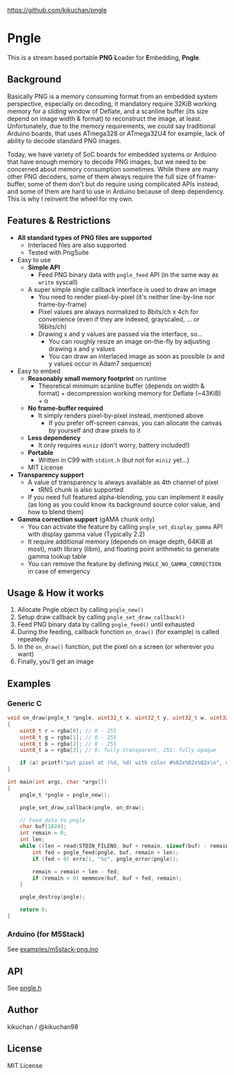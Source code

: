 https://github.com/kikuchan/pngle

Pngle
=====

This is a stream based portable **PNG** **L**oader for **E**mbedding, **Pngle**.

## Background

Basically PNG is a memory consuming format from an embedded system perspective, especially on decoding, it mandatory require 32KiB working memory for a sliding window of Deflate, and a scanline buffer (its size depend on image width & format) to reconstruct the image, at least.
Unfortunately, due to the memory requirements, we could say traditional Arduino boards, that uses ATmega328 or ATmega32U4 for example, lack of ability to decode standard PNG images.

Today, we have variety of SoC boards for embedded systems or Arduino that have enough memory to decode PNG images, but we need to be concerned about memory consumption sometimes.
While there are many other PNG decoders, some of them always require the full size of frame-buffer, some of them don't but do require using complicated APIs instead, and some of them are hard to use in Arduino because of deep dependency.
This is why I reinvent the wheel for my own.

## Features & Restrictions

- **All standard types of PNG files are supported**
	- Interlaced files are also supported
	- Tested with PngSuite
- Easy to use
	- **Simple API**
		- Feed PNG binary data with `pngle_feed` API (in the same way as `write` syscall)
	- A super simple single callback interface is used to draw an image
		- You need to render pixel-by-pixel (it's neither line-by-line nor frame-by-frame)
		- Pixel values are always normalized to 8bits/ch x 4ch for convenience (even if they are indexed, grayscaled, ... or 16bits/ch)
		- Drawing x and y values are passed via the interface, so...
			- You can roughly resize an image on-the-fly by adjusting drawing x and y values
			- You can draw an interlaced image as soon as possible (x and y values occur in Adam7 sequence)
- Easy to embed
	- **Reasonably small memory footprint** on runtime
		- Theoretical minimum scanline buffer (depends on width & format) + decompression working memory for Deflate (~43KiB) + α
	- **No frame-buffer required**
		- It simply renders pixel-by-pixel instead, mentioned above
			- If you prefer off-screen canvas, you can allocate the canvas by yourself and draw pixels to it
	- **Less dependency**
		- It only requires `miniz` (don't worry, battery included!)
	- **Portable**
		- Written in C99 with `stdint.h` (but not for `miniz` yet...)
	- MIT License
- **Transparency support**
	- A value of transparency is always available as 4th channel of pixel
		- tRNS chunk is also supported
	- If you need full featured alpha-blending, you can implement it easily (as long as you could know its background source color value, and how to blend them)
- **Gamma correction support** (gAMA chunk only)
	- You can activate the feature by calling `pngle_set_display_gamma` API with display gamma value (Typically 2.2)
	- It require additional memory (depends on image depth, 64KiB at most), math library (libm), and floating point arithmetic to generate gamma lookup table
	- You can remove the feature by defining `PNGLE_NO_GAMMA_CORRECTION` in case of emergency

## Usage & How it works

1. Allocate Pngle object by calling `pngle_new()`
2. Setup draw callback by calling `pngle_set_draw_callback()`
3. Feed PNG binary data by calling `pngle_feed()` until exhausted
4. During the feeding, callback function `on_draw()` (for example) is called repeatedly
5. In the `on_draw()` function, put the pixel on a screen (or wherever you want)
6. Finally, you'll get an image

## Examples

### Generic C
```c
void on_draw(pngle_t *pngle, uint32_t x, uint32_t y, uint32_t w, uint32_t h, uint8_t rgba[4])
{
    uint8_t r = rgba[0]; // 0 - 255
    uint8_t g = rgba[1]; // 0 - 255
    uint8_t b = rgba[2]; // 0 - 255
    uint8_t a = rgba[3]; // 0: fully transparent, 255: fully opaque

    if (a) printf("put pixel at (%d, %d) with color #%02x%02x%02x\n", x, y, r, g, b);
}

int main(int argc, char *argv[])
{
    pngle_t *pngle = pngle_new();

    pngle_set_draw_callback(pngle, on_draw);

    // Feed data to pngle
    char buf[1024];
    int remain = 0;
    int len;
    while ((len = read(STDIN_FILENO, buf + remain, sizeof(buf) - remain)) > 0) {
        int fed = pngle_feed(pngle, buf, remain + len);
        if (fed < 0) errx(1, "%s", pngle_error(pngle));

        remain = remain + len - fed;
        if (remain > 0) memmove(buf, buf + fed, remain);
    }

    pngle_destroy(pngle);

    return 0;
}
```

### Arduino (for M5Stack)

See [examples/m5stack-png.ino](examples/m5stack-png.ino)

## API

See [pngle.h](pngle.h)


## Author

kikuchan / @kikuchan98


## License

MIT License
